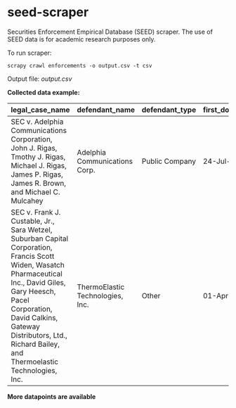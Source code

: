 # seed-scraper
Securities Enforcement Empirical Database (SEED) scraper. The use of SEED data is for academic research purposes only.

To run scraper:
```
scrapy crawl enforcements -o output.csv -t csv
```

Output file: *output.csv*

**Collected data example:**


|legal_case_name                                                                                                                                                                                                                                                         |defendant_name                   |defendant_type|first_doc_date|first_resolution_date|allegation_type                |initial_filling_format|case_number|federal_district_court                 |
|------------------------------------------------------------------------------------------------------------------------------------------------------------------------------------------------------------------------------------------------------------------------|---------------------------------|--------------|--------------|---------------------|-------------------------------|----------------------|-----------|---------------------------------------|
|SEC v. Adelphia Communications Corporation, John J. Rigas, Tmothy J. Rigas, Michael J. Rigas, James P. Rigas, James R. Brown, and Michael C. Mulcahey                                                                                                                   |Adelphia Communications Corp.    |Public Company|24-Jul-2002   |30-Oct-2008          |Issuer Reporting and Disclosure|Civil Proceeding      |02-cv-05776|New York, Southern District of New York|
|SEC v. Frank J. Custable, Jr., Sara Wetzel, Suburban Capital Corporation, Francis Scott Widen, Wasatch Pharmaceutical Inc., David Giles, Gary Heesch, Pacel Corporation, David Calkins, Gateway Distributors, Ltd., Richard Bailey, and Thermoelastic Technologies, Inc.|ThermoElastic Technologies, Inc. |Other         |01-Apr-2003   |23-Feb-2010          |Issuer Reporting and Disclosure|Civil Proceeding      |03-cv-02182|Illinois, Northern District of Illinois|


**More datapoints are available**